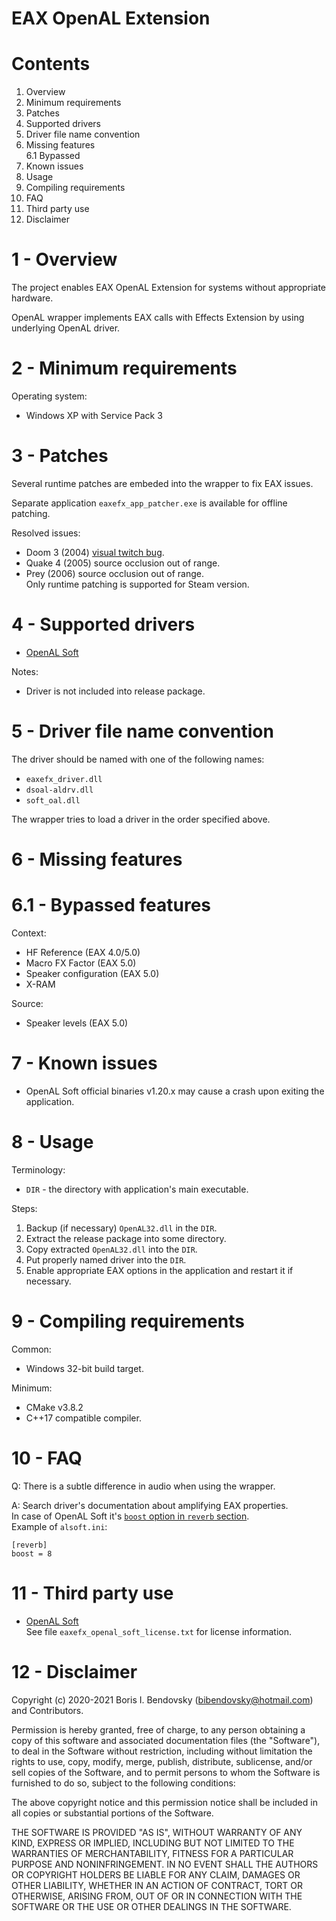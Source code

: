 EAX OpenAL Extension
====================


Contents
========

1. Overview
2. Minimum requirements
3. Patches
4. Supported drivers
5. Driver file name convention
6. Missing features  
   6.1 Bypassed
7. Known issues
8. Usage
9. Compiling requirements
10. FAQ
11. Third party use
12. Disclaimer


1 - Overview
============

The project enables EAX OpenAL Extension for systems without appropriate hardware.

OpenAL wrapper implements EAX calls with Effects Extension by using underlying OpenAL driver.


2 - Minimum requirements
========================

Operating system:
- Windows XP with Service Pack 3


3 - Patches
===========

Several runtime patches are embeded into the wrapper to fix EAX issues.

Separate application `eaxefx_app_patcher.exe` is available for offline patching.

Resolved issues:
- Doom 3 (2004) [visual twitch bug](http://www.pcgamingwiki.com/wiki/Doom_3#Visual_twitch_bug_with_OpenAL.2FEAX).
- Quake 4 (2005) source occlusion out of range.
- Prey (2006) source occlusion out of range.  
  Only runtime patching is supported for Steam version.


4 - Supported drivers
=====================

- [OpenAL Soft](http://openal-soft.org)

Notes:
- Driver is not included into release package.


5 - Driver file name convention
===============================

The driver should be named with one of the following names:
- `eaxefx_driver.dll`
- `dsoal-aldrv.dll`
- `soft_oal.dll`

The wrapper tries to load a driver in the order specified above.


6 - Missing features
====================


6.1 - Bypassed features
=======================

Context:
- HF Reference (EAX 4.0/5.0)
- Macro FX Factor (EAX 5.0)
- Speaker configuration (EAX 5.0)
- X-RAM

Source:
- Speaker levels (EAX 5.0)


7 - Known issues
================

- OpenAL Soft official binaries v1.20.x may cause a crash upon exiting the application.


8 - Usage
=========

Terminology:
- `DIR` - the directory with application's main executable.

Steps:
1. Backup (if necessary) `OpenAL32.dll` in the `DIR`.
2. Extract the release package into some directory.
3. Copy extracted `OpenAL32.dll` into the `DIR`.
4. Put properly named driver into the `DIR`.
5. Enable appropriate EAX options in the application and restart it if necessary.


9 - Compiling requirements
==========================

Common:
- Windows 32-bit build target.

Minimum:
- CMake v3.8.2
- C++17 compatible compiler.


10 - FAQ
========

Q: There is a subtle difference in audio when using the wrapper.

A: Search driver's documentation about amplifying EAX properties.  
In case of OpenAL Soft it's [`boost` option in `reverb` section](http://github.com/kcat/openal-soft/blob/master/alsoftrc.sample).  
Example of `alsoft.ini`:
```
[reverb]
boost = 8
```


11 - Third party use
====================

* [OpenAL Soft](http://openal-soft.org/)  
  See file `eaxefx_openal_soft_license.txt` for license information.  


12 - Disclaimer
===============

Copyright (c) 2020-2021 Boris I. Bendovsky (bibendovsky@hotmail.com) and Contributors.

Permission is hereby granted, free of charge, to any person obtaining a copy
of this software and associated documentation files (the "Software"), to deal
in the Software without restriction, including without limitation the rights
to use, copy, modify, merge, publish, distribute, sublicense, and/or sell
copies of the Software, and to permit persons to whom the Software is
furnished to do so, subject to the following conditions:

The above copyright notice and this permission notice shall be included in all
copies or substantial portions of the Software.

THE SOFTWARE IS PROVIDED "AS IS", WITHOUT WARRANTY OF ANY KIND,
EXPRESS OR IMPLIED, INCLUDING BUT NOT LIMITED TO THE WARRANTIES OF
MERCHANTABILITY, FITNESS FOR A PARTICULAR PURPOSE AND NONINFRINGEMENT.
IN NO EVENT SHALL THE AUTHORS OR COPYRIGHT HOLDERS BE LIABLE FOR ANY CLAIM,
DAMAGES OR OTHER LIABILITY, WHETHER IN AN ACTION OF CONTRACT, TORT OR
OTHERWISE, ARISING FROM, OUT OF OR IN CONNECTION WITH THE SOFTWARE OR THE USE
OR OTHER DEALINGS IN THE SOFTWARE.
